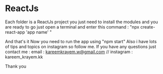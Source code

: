 # ReactJs

Each folder is a ReactJs project
you just need to install the modules and you are ready to go
just open a terminal and enter this command : 
 "npx create-react-app 'app name' "
 
And that's it
Now you need to run the app using "npm start"
Also i have lots of tips and topics on instagram so follow me. If you have any questions just contact me : email : kareemkrayem.w@gmail.com // instagram : kareem_krayem.kk

Thank you
